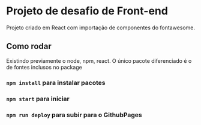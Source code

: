 # Projeto de desafio de Front-end

Projeto criado em React com importação de componentes do fontawesome.

## Como rodar

Existindo previamente o node, npm, react. O único pacote diferenciado é o de fontes inclusos no package

### `npm install` para instalar pacotes

### `npm start` para iniciar

### `npm run deploy` para subir para o GithubPages
